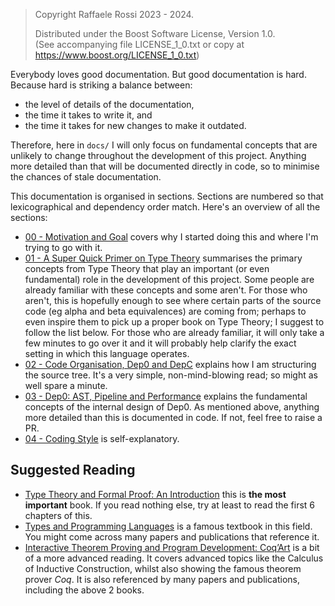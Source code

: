>
> Copyright Raffaele Rossi 2023 - 2024. 
>
> Distributed under the Boost Software License, Version 1.0.  
> (See accompanying file LICENSE_1_0.txt or copy at https://www.boost.org/LICENSE_1_0.txt)  
>

Everybody loves good documentation.
But good documentation is hard.
Because hard is striking a balance between:
* the level of details of the documentation,
* the time it takes to write it, and
* the time it takes for new changes to make it outdated.

Therefore, here in `docs/` I will only focus on
fundamental concepts that are unlikely to change
throughout the development of this project.
Anything more detailed than that will be documented directly in code,
so to minimise the chances of stale documentation.

This documentation is organised in sections.
Sections are numbered so that lexicographical and dependency order match.
Here's an overview of all the sections:

* [00 - Motivation and Goal](00_intro.md)
  covers why I started doing this and where I'm trying to go with it.
* [01 - A Super Quick Primer on Type Theory](01_type_theory.md)
  summarises the primary concepts from Type Theory that play an important
  (or even fundamental) role in the development of this project.
  Some people are already familiar with these concepts and some aren't.
  For those who aren't, this is hopefully enough to see where certain parts
  of the source code (eg alpha and beta equivalences) are coming from;
  perhaps to even inspire them to pick up a proper book on Type Theory;
  I suggest to follow the list below.
  For those who are already familiar, it will only take a few minutes
  to go over it and it will probably help clarify the exact setting
  in which this language operates.
* [02 - Code Organisation, Dep0 and DepC](02_code_organisation.md)
  explains how I am structuring the source tree.
  It's a very simple, non-mind-blowing read; so might as well spare a minute.
* [03 - Dep0: AST, Pipeline and Performance](03_dep0.md)
  explains the fundamental concepts of the internal design of Dep0.
  As mentioned above, anything more detailed than this is documented in code.
  If not, feel free to raise a PR.
* [04 - Coding Style](04_coding_style.md) is self-explanatory.

## Suggested Reading

* [Type Theory and Formal Proof: An Introduction](https://amzn.eu/d/8dl6Ktx)
  this is **the most important** book.
  If you read nothing else, try at least to read the first 6 chapters of this.
* [Types and Programming Languages](https://amzn.eu/d/iBVHn9a)
  is a famous textbook in this field.
  You might come across many papers and publications that reference it.
* [Interactive Theorem Proving and Program Development: Coq’Art](https://amzn.eu/d/2syZqOi)
  is a bit of a more advanced reading.
  It covers advanced topics like the Calculus of Inductive Construction,
  whilst also showing the famous theorem prover _Coq_.
  It is also referenced by many papers and publications,
  including the above 2 books.
